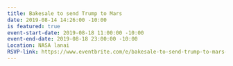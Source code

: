 ```yaml
---
title: Bakesale to send Trump to Mars
date: 2019-08-14 14:26:00 -10:00
is featured: true
event-start-date: 2019-08-18 11:00:00 -10:00
event-end-date: 2019-08-18 23:00:00 -10:00
Location: NASA lanai
RSVP-link: https://www.eventbrite.com/e/bakesale-to-send-trump-to-mars-tickets-69253492059
---
```


